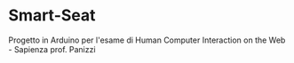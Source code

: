 # Smart-Seat
Progetto in Arduino per l'esame di Human Computer Interaction on the Web - Sapienza prof. Panizzi
